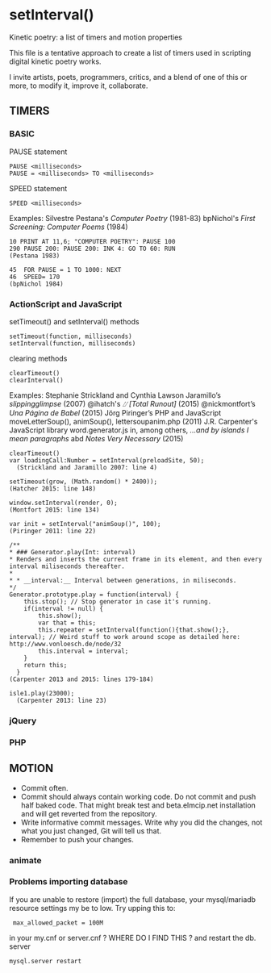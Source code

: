 # setInterval()

Kinetic poetry: a list of timers and motion properties

This file is a tentative approach to create a list of timers used in scripting digital kinetic poetry works. 

I invite artists, poets, programmers, critics, and a blend of one of this or more, to modify it, improve it, collaborate.

## TIMERS

### BASIC

PAUSE statement

    PAUSE <milliseconds>
    PAUSE = <milliseconds> TO <milliseconds>
    
SPEED statement

    SPEED <milliseconds>

Examples: 
Silvestre Pestana's <em>Computer Poetry</em> (1981-83)
bpNichol's <em>First Screening: Computer Poems</em> (1984)
    
    10 PRINT AT 11,6; "COMPUTER POETRY": PAUSE 100
    290 PAUSE 200: PAUSE 200: INK 4: GO TO 60: RUN
    (Pestana 1983)
    
    45  FOR PAUSE = 1 TO 1000: NEXT 
    46  SPEED= 170
    (bpNichol 1984)
    
### ActionScript and JavaScript

setTimeout() and setInterval() methods

    setTimeout(function, milliseconds)
    setInterval(function, milliseconds)
    
clearing methods

    clearTimeout() 
    clearInterval()
    
Examples: 
Stephanie Strickland and Cynthia Lawson Jaramillo’s <em>slippingglimpse</em> (2007)
@ihatch's <em>⌰ [Total Runout]</em> (2015)
@nickmontfort’s <em>Una Página de Babel</em> (2015)
Jörg Piringer’s PHP and JavaScript moveLetterSoup(), animSoup(), lettersoupanim.php (2011)
J.R. Carpenter's JavaScript library word.generator.js in, among others, <em>...and by islands I mean paragraphs</em> abd <em>Notes Very Necessary</em> (2015)

    clearTimeout() 
    var loadingCall:Number = setInterval(preloadSite, 50);
	  (Strickland and Jaramillo 2007: line 4)
    
    setTimeout(grow, (Math.random() * 2400));
    (Hatcher 2015: line 148)
    
    window.setInterval(render, 0);
    (Montfort 2015: line 134)
    
    var init = setInterval("animSoup()", 100);
    (Piringer 2011: line 22)
    
    /**
    * ### Generator.play(Int: interval)
    * Renders and inserts the current frame in its element, and then every interval miliseconds thereafter.
    * 
    * * __interval:__ Interval between generations, in miliseconds.
    */
    Generator.prototype.play = function(interval) {
	    this.stop(); // Stop generator in case it's running.
	    if(interval != null) {
		    this.show();
		    var that = this;
		    this.repeater = setInterval(function(){that.show();}, interval); // Weird stuff to work around scope as detailed here: http://www.vonloesch.de/node/32
		    this.interval = interval;
	    }
	    return this;
      }
    (Carpenter 2013 and 2015: lines 179-184)

    isle1.play(23000); 
	  (Carpenter 2013: line 23)
  
### jQuery

### PHP


## MOTION

* Commit often.
* Commit should always contain working code. Do not commit and push half baked code. That might break test and beta.elmcip.net installation and will get reverted from the repository.
* Write informative commit messages. Write why you did the changes, not what you just changed, Git will tell us that.
* Remember to push your changes.

### animate

### Problems importing database
If you are unable to restore (import) the full database, your mysql/mariadb resource settings my be to low. Try upping this to:

     max_allowed_packet = 100M

in your my.cnf or server.cnf  ? WHERE DO I FIND THIS ? and restart the db. server

    mysql.server restart
